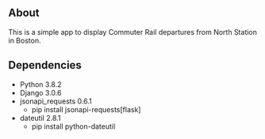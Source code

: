 ## About
This is a simple app to display Commuter Rail departures from North Station in Boston.

## Dependencies
- Python 3.8.2
- Django 3.0.6
- jsonapi_requests 0.6.1
  - pip install jsonapi-requests[flask]
- dateutil 2.8.1
  - pip install python-dateutil

